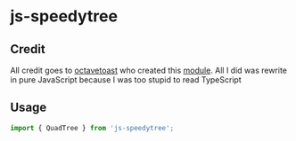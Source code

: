 # js-speedytree

## Credit

All credit goes to [octavetoast](https://github.com/octavetoast/) who created this [module](https://github.com/octavetoast/speedytree). All I did was rewrite in pure JavaScript because I was too stupid to read TypeScript

## Usage

```js
import { QuadTree } from 'js-speedytree';
```
